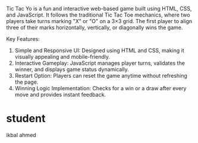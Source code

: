 Tic Tac Yo is a fun and interactive web-based game built using HTML, CSS, and JavaScript. It follows the traditional Tic Tac Toe mechanics, where two players take turns marking "X" or "O" on a 3×3 grid. The first player to align three of their marks horizontally, vertically, or diagonally wins the game.

Key Features:
1. Simple and Responsive UI: Designed using HTML and CSS, making it visually appealing and mobile-friendly.
2. Interactive Gameplay: JavaScript manages player turns, validates the winner, and displays game status dynamically.
3. Restart Option: Players can reset the game anytime without refreshing the page.
4. Winning Logic Implementation: Checks for a win or a draw after every move and provides instant feedback.

# student
ikbal ahmed